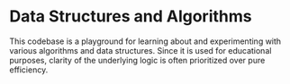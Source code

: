 # Data Structures and Algorithms

This codebase is a playground for learning about and experimenting with various
algorithms and data structures. Since it is used for educational purposes,
clarity of the underlying logic is often prioritized over pure efficiency.
